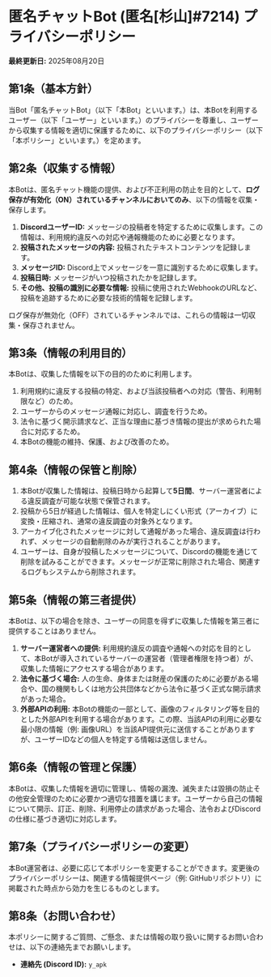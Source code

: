 # 匿名チャットBot (匿名[杉山]#7214) プライバシーポリシー

**最終更新日:** 2025年08月20日

## 第1条（基本方針）
当Bot「匿名チャットBot」（以下「本Bot」といいます。）は、本Botを利用するユーザー（以下「ユーザー」といいます。）のプライバシーを尊重し、ユーザーから収集する情報を適切に保護するために、以下のプライバシーポリシー（以下「本ポリシー」といいます。）を定めます。

## 第2条（収集する情報）
本Botは、匿名チャット機能の提供、および不正利用の防止を目的として、**ログ保存が有効化（ON）されているチャンネルにおいてのみ**、以下の情報を収集・保存します。

1.  **DiscordユーザーID:** メッセージの投稿者を特定するために収集します。この情報は、利用規約違反への対応や通報機能のために必要となります。
2.  **投稿されたメッセージの内容:** 投稿されたテキストコンテンツを記録します。
3.  **メッセージID:** Discord上でメッセージを一意に識別するために収集します。
4.  **投稿日時:** メッセージがいつ投稿されたかを記録します。
5.  **その他、投稿の識別に必要な情報:** 投稿に使用されたWebhookのURLなど、投稿を追跡するために必要な技術的情報を記録します。

ログ保存が無効化（OFF）されているチャンネルでは、これらの情報は一切収集・保存されません。

## 第3条（情報の利用目的）
本Botは、収集した情報を以下の目的のために利用します。

1.  利用規約に違反する投稿の特定、および当該投稿者への対応（警告、利用制限など）のため。
2.  ユーザーからのメッセージ通報に対応し、調査を行うため。
3.  法令に基づく開示請求など、正当な理由に基づき情報の提出が求められた場合に対応するため。
4.  本Botの機能の維持、保護、および改善のため。

## 第4条（情報の保管と削除）
1.  本Botが収集した情報は、投稿日時から起算して**5日間**、サーバー運営者による違反調査が可能な状態で保管されます。
2.  投稿から5日が経過した情報は、個人を特定しにくい形式（アーカイブ）に変換・圧縮され、通常の違反調査の対象外となります。
3.  アーカイブ化されたメッセージに対して通報があった場合、違反調査は行われず、メッセージの自動削除のみが実行されることがあります。
4.  ユーザーは、自身が投稿したメッセージについて、Discordの機能を通じて削除を試みることができます。メッセージが正常に削除された場合、関連するログもシステムから削除されます。

## 第5条（情報の第三者提供）
本Botは、以下の場合を除き、ユーザーの同意を得ずに収集した情報を第三者に提供することはありません。

1.  **サーバー運営者への提供:**
    利用規約違反の調査や通報への対応を目的として、本Botが導入されているサーバーの運営者（管理者権限を持つ者）が、収集した情報にアクセスする場合があります。
2.  **法令に基づく場合:**
    人の生命、身体または財産の保護のために必要がある場合や、国の機関もしくは地方公共団体などから法令に基づく正式な開示請求があった場合。
3.  **外部APIの利用:**
    本Botの機能の一部として、画像のフィルタリング等を目的とした外部APIを利用する場合があります。この際、当該APIの利用に必要な最小限の情報（例: 画像URL）を当該API提供元に送信することがありますが、ユーザーIDなどの個人を特定する情報は送信しません。

## 第6条（情報の管理と保護）
本Botは、収集した情報を適切に管理し、情報の漏洩、滅失または毀損の防止その他安全管理のために必要かつ適切な措置を講じます。ユーザーから自己の情報について開示、訂正、削除、利用停止の請求があった場合、法令およびDiscordの仕様に基づき適切に対応します。

## 第7条（プライバシーポリシーの変更）
本Bot運営者は、必要に応じて本ポリシーを変更することができます。変更後のプライバシーポリシーは、関連する情報提供ページ（例: GitHubリポジトリ）に掲載された時点から効力を生じるものとします。

## 第8条（お問い合わせ）
本ポリシーに関するご質問、ご懸念、または情報の取り扱いに関するお問い合わせは、以下の連絡先までお願いします。

*   **連絡先 (Discord ID):** `y_apk`
